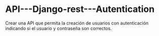 # API---Django-rest---Autentication
Crear una API que permita la creación de usuarios con autenticación indicando si el usuario y contraseña son correctos.
